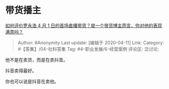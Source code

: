 # 带货播主
[如何评价罗永浩 4 月 1 日的首场直播带货？就一个带货博主而言，你对他的表现满意吗？](https://www.zhihu.com/question/384328331/answer/1121142667)

> Author: #Anonymity
> Last update: [编辑于 2020-04-11]
> Link:
> Category: #【答集】/04-社科答集
> Tag: #4-职业发展/6-经营案例
> 评论区:
> 泛讨论:

他不是在卖货，而是在卖抖音。

抖音卖得最好。

你也可以说是抖音在卖他。
